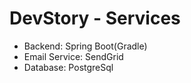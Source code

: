 # DevStory - Services

* Backend: Spring Boot(Gradle)
* Email Service: SendGrid
* Database: PostgreSql